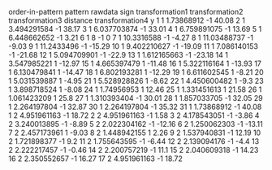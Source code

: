 order-in-pattern	pattern	rawdata	sign	transformation1	transformation2	transformation3	distance	transformation4	y
1	1	1.73868912	-1						40.08
2	1	3.494291584	-1						38.17
3	1	6.037703874	-1						33.01
4	1	6.759891075	-1						13.69
5	1	6.448662652	-1						3.21
6	1	8	-1						0
7	1	10.3316588	-1						-4.27
8	1	11.03488737	-1						-9.03
9	1	11.2433496	-1						-15.29
10	1	9.402210627	-1						-19.09
11	1	7.086140153	-1						-21.68
12	1	5.094709901	-1						-22.9
13	1	1.612165663	-1						-23.18
14	1	3.547985221	1						-12.97
15	1	4.665397479	1						-11.48
16	1	5.322116164	1						-13.93
17	1	6.130479841	1						-14.47
18	1	6.802193281	1						-12.29
19	1	6.611602545	1						-8.21
20	1	5.031539887	1						-4.95
21	1	5.528928826	1						-8.62
22	1	4.450600482	1						-9.3
23	1	3.898718524	1						-8.08
24	1	1.74956953	1						12.46
25	1	1.331451613	1						21.58
26	1	1.061423209	1						25.8
27	1	1.310393404	-1						30.01
28	1	1.857033705	-1						32.05
29	1	2.264197804	-1						32.87
30	1	2.264197804	-1						35.32
31	1	1.73868912	-1						40.08
1	2	4.951961163	-1						18.72
2	2	4.951961163	-1						1.58
3	2	4.178543051	-1						-3.86
4	2	3.240013895	-1						-8.89
5	2	2.022304162	-1						-12.16
6	2	1.250062303	-1						-13.11
7	2	2.457173961	1						-9.03
8	2	1.448942155	1						2.26
9	2	1.537940831	-1						12.19
10	2	1.721898377	-1						9.2
11	2	1.755643595	-1						-6.44
12	2	2.139094176	-1						-4.4
13	2	2.222217457	-1						-0.46
14	2	2.200757219	-1						11.1
15	2	2.040609318	-1						14.23
16	2	2.350552657	-1						16.27
17	2	4.951961163	-1						18.72